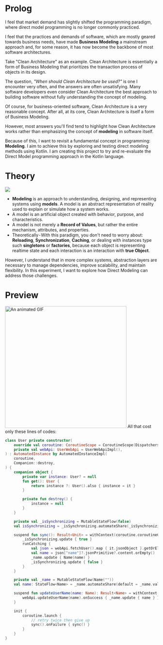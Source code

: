 # Prolog
I feel that market demand has slightly shifted the programming paradigm, where direct model programming is no longer commonly practiced.

I feel that the practices and demands of software, which are mostly geared towards business needs, have made **Business Modeling** a mainstream approach and, for some reason, it has now become the backbone of most software architectures.  

Take "Clean Architecture" as an example. Clean Architecture is essentially a form of Business Modeling that prioritizes the transaction process of objects in its design.  

The question, *"When should Clean Architecture be used?"* is one I encounter very often, and the answers are often unsatisfying. Many software developers even consider Clean Architecture the best approach to building software without fully understanding the concept of modeling.  

Of course, for business-oriented software, Clean Architecture is a very reasonable concept. After all, at its core, Clean Architecture is itself a form of Business Modeling.  

However, most answers you'll find tend to highlight how Clean Architecture works rather than emphasizing the concept of **modeling** in software itself.  

Because of this, I want to revisit a fundamental concept in programming: **Modeling**. I aim to achieve this by exploring and testing direct modeling methods using Kotlin.
I am creating this project to try and re-evaluate the Direct Model programming approach in the Kotlin language.

# Theory
![](https://cdn-images-1.medium.com/v2/resize:fit:1600/1*E8A88W-4MRqu7sIOJmpdwA.jpeg)
- **Modeling** is an approach to understanding, designing, and representing systems using **models**. A model is an abstract representation of reality used to explain or simulate how a system works.
- A model is an artificial object created with behavior, purpose, and characteristics.
- A model is not merely a **Record of Values**, but rather the entire mechanism, attributes, and properties.
- Theoretically - With this paradigm, you don't need to worry about: **Reloading**, **Synchronization**, **Caching**, or dealing with instances type such **singletons** or **factories**, because each object is representing realtime state and each interaction is an interaction with **true Object**.

However, I understand that in more complex systems, abstraction layers are necessary to manage dependencies, improve scalability, and maintain flexibility. In this experiment, I want to explore how Direct Modeling can address those challenges.

# Preview
<img src="https://miro.medium.com/v2/resize:fit:1236/format:webp/1*qslp2Jl4G-raxuc2yUNc2Q.gif" alt="An animated GIF" height="400">
All that cost only these lines of codes:

```kotlin
class User private constructor(
    override val coroutine: CoroutineScope = CoroutineScope(Dispatchers.IO),
    private val webApi: UserWebApi = UserWebApiImpl(),
) : AutomatedInstance by AutomatedInstanceImpl(
    coroutine,
    Companion::destroy,
) {
    companion object {
        private var instance: User? = null
        fun get(): User {
            return instance ?: User().also { instance = it }
        }

        private fun destroy() {
            instance = null
        }
    }

    private val _isSynchronizing = MutableStateFlow(false)
    val isSynchronizing = _isSynchronizing.automateShare(_isSynchronizing.value)

    suspend fun sync(): Result<Unit> = withContext(coroutine.coroutineContext){
        _isSynchronizing.update { true }
        runCatching {
            val json = webApi.fetchUser().map { it.jsonObject }.getOrElse { throw it }
            val name = json["name"]?.jsonPrimitive?.content.orEmpty()
            _name.update { Name(name) }
            _isSynchronizing.update { false }
        }
    }

    private val _name = MutableStateFlow(Name(""))
    val name: StateFlow<Name> = _name.automateShare(default = _name.value)

    suspend fun updateUserName(name: Name): Result<Name> = withContext(coroutine.coroutineContext){
        webApi.updateUserName(name).onSuccess { _name.update { name } }
    }

    init {
        coroutine.launch {
            // retry twice then give up
            sync().onFailure { sync() }
        }
    }
}

```
